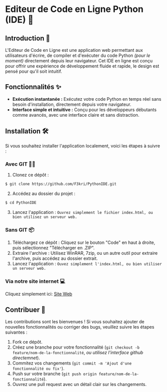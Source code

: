 # Editeur de Code en Ligne Python (IDE) 🐍

## Introduction 🚀
L'Editeur de Code en Ligne est une application web permettant aux utilisateurs d'écrire, de compiler et d'exécuter du code Python *(pour le moment)* directement depuis leur navigateur. Cet IDE en ligne est conçu pour offrir une expérience de développement fluide et rapide, le design est pensé pour qu'il soit intuitif.

## Fonctionnalités ✨
- **Exécution instantanée :** Exécutez votre code Python en temps réel sans besoin d'installation, directement depuis votre navigateur.
- **Interface simple et intuitive :** Conçu pour les développeurs débutants comme avancés, avec une interface claire et sans distraction.

## Installation 🛠️
Si vous souhaitez installer l'application localement, voici les étapes à suivre :

### Avec GIT 🧑‍💻
1. Clonez ce dépôt :
 ```bash
$ git clone https://github.com/F3kri/PythonIDE.git
```
2. Accédez au dossier du projet :
```bash
$ cd PythonIDE
```
3. Lancez l'application :
```Ouvrez simplement le fichier index.html, ou bien utilisez un serveur web.```

### Sans GIT 📦
1. Téléchargez ce dépôt :
Cliquez sur le bouton "Code" en haut à droite, puis sélectionnez "Télécharger en .ZIP".
2. Extraire l'archive :
Utilisez WinRAR, 7zip, ou un autre outil pour extraire l'archive, puis accédez au dossier extrait.
3. Lancez l'application :
```Ouvez simplement l'index.html, ou bien utiliser un serveur web.```

### Via notre site internet 💻
Cliquez simplement ici: <a href="https://pythonide.netlify.app/">Site Web</a> 

## Contribuer 🤝
Les contributions sont les bienvenues ! Si vous souhaitez ajouter de nouvelles fonctionnalités ou corriger des bugs, veuillez suivre les étapes suivantes :
1. Fork ce dépôt.
2. Créez une branche pour votre fonctionnalité (`git checkout -b feature/nom-de-la-fonctionnalité`, *ou utilisez l'interface github directemnet*).
3. Commitez vos changements (`git commit -m 'Ajout d'une fonctionnalité ou fix'`).
4. Push sur votre branche (`git push origin feature/nom-de-la-fonctionnalité`).
5. Ouvrez une pull request avec un détail clair sur les changements.

